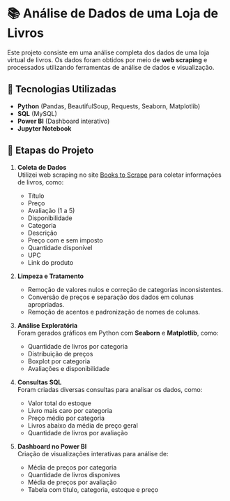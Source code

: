 # 📚 Análise de Dados de uma Loja de Livros

Este projeto consiste em uma análise completa dos dados de uma loja virtual de livros. Os dados foram obtidos por meio de **web scraping** e processados utilizando ferramentas de análise de dados e visualização.

## 🔧 Tecnologias Utilizadas

- **Python** (Pandas, BeautifulSoup, Requests, Seaborn, Matplotlib)
- **SQL** (MySQL)
- **Power BI** (Dashboard interativo)
- **Jupyter Notebook**

## 🧩 Etapas do Projeto

1. **Coleta de Dados**  
   Utilizei web scraping no site [Books to Scrape](https://books.toscrape.com) para coletar informações de livros, como:
   - Título
   - Preço
   - Avaliação (1 a 5)
   - Disponibilidade
   - Categoria
   - Descrição
   - Preço com e sem imposto
   - Quantidade disponível
   - UPC
   - Link do produto

2. **Limpeza e Tratamento**  
   - Remoção de valores nulos e correção de categorias inconsistentes.
   - Conversão de preços e separação dos dados em colunas apropriadas.
   - Remoção de acentos e padronização de nomes de colunas.

3. **Análise Exploratória**  
   Foram gerados gráficos em Python com **Seaborn** e **Matplotlib**, como:
   - Quantidade de livros por categoria
   - Distribuição de preços
   - Boxplot por categoria
   - Avaliações e disponibilidade

4. **Consultas SQL**  
   Foram criadas diversas consultas para analisar os dados, como:
   - Valor total do estoque
   - Livro mais caro por categoria
   - Preço médio por categoria
   - Livros abaixo da média de preço geral
   - Quantidade de livros por avaliação

5. **Dashboard no Power BI**  
   Criação de visualizações interativas para análise de:
   - Média de preços por categoria
   - Quantidade de livros disponíves
   - Média de preços por avaliação
   - Tabela com titulo, categoria, estoque e preço



